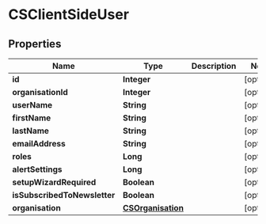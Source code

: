 
# CSClientSideUser

## Properties
Name | Type | Description | Notes
------------ | ------------- | ------------- | -------------
**id** | **Integer** |  |  [optional]
**organisationId** | **Integer** |  |  [optional]
**userName** | **String** |  |  [optional]
**firstName** | **String** |  |  [optional]
**lastName** | **String** |  |  [optional]
**emailAddress** | **String** |  |  [optional]
**roles** | **Long** |  |  [optional]
**alertSettings** | **Long** |  |  [optional]
**setupWizardRequired** | **Boolean** |  |  [optional]
**isSubscribedToNewsletter** | **Boolean** |  |  [optional]
**organisation** | [**CSOrganisation**](CSOrganisation.md) |  |  [optional]



